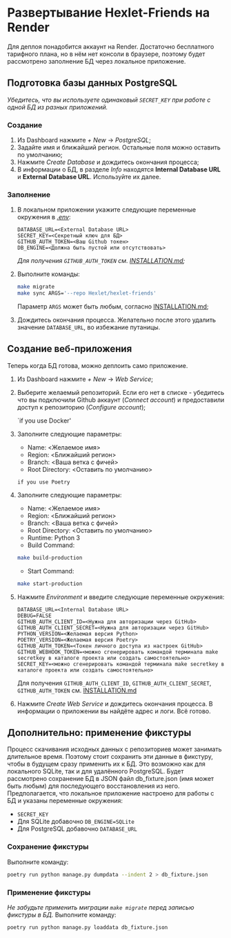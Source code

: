# Развертывание Hexlet-Friends на Render

Для деплоя понадобится аккаунт на Render. Достаточно бесплатного тарифного плана, но в нём нет консоли в браузере, поэтому будет рассмотрено заполнение БД через локальное приложение.

## Подготовка базы данных PostgreSQL

*Убедитесь, что вы используете одинаковый `SECRET_KEY` при работе с одной БД из разных приложений.*

### Создание

1. Из Dashboard нажмите *+ New* -> *PostgreSQL*;
2. Задайте имя и ближайший регион. Остальные поля можно оставить по умолчанию;
3. Нажмите *Create Database* и дождитесь окончания процесса;
4. В информации о БД, в разделе *Info* находятся **Internal Database URL** и **External Database URL**. Используйте их далее.

### Заполнение

1. В локальном приложении укажите следующие переменные окружения в *[.env](.env.example)*:

    ```text
    DATABASE_URL=<External Database URL>
    SECRET_KEY=<Секретный ключ для БД>
    GITHUB_AUTH_TOKEN=<Ваш Github токен>
    DB_ENGINE=<Должна быть пустой или отсутствовать>
    ```

    *Для получения `GITHUB_AUTH_TOKEN` см. [INSTALLATION.md](INSTALLATION.md#12-to-work-with-the-project-you-will-need-to-set-the-values-of-the-environment-variables-in-the-env-file);*
2. Выполните команды:

    ```bash
    make migrate
    make sync ARGS='--repo Hexlet/hexlet-friends'
    ```

    Параметр `ARGS` может быть любым, согласно [INSTALLATION.md](INSTALLATION.md#2-filling-the-database);
3. Дождитесь окончания процесса. Желательно после этого удалить значение `DATABASE_URL`, во избежание путаницы.

## Создание веб-приложения

Теперь когда БД готова, можно деплоить само приложение.

1. Из Dashboard нажмите *+ New* -> *Web Service*;
2. Выберите желаемый репозиторий. Если его нет в списке - убедитесь что вы подключили Github аккаунт (*Connect account*) и предоставили доступ к репозиторию (*Configure account*);
	
	`if you use Docker'
	
3. Заполните следующие параметры:

   * Name: <Желаемое имя>
   * Region: <Ближайший регион>
   * Branch: <Ваша ветка с фичей>
   * Root Directory: <Оставить по умолчанию>


    `if you use Poetry`
	
3. Заполните следующие параметры:

   * Name: <Желаемое имя>
   * Region: <Ближайший регион>
   * Branch: <Ваша ветка с фичей>
   * Root Directory: <Оставить по умолчанию>
   * Runtime: Python 3
   * Build Command:

    ```bash
    make build-production
    ```

   * Start Command:

    ```bash
    make start-production
    ```

	
4. Нажмите *Environment* и введите следующие переменные окружения:

    ```text
    DATABASE_URL=<Internal Database URL>
    DEBUG=FALSE
    GITHUB_AUTH_CLIENT_ID=<Нужна для авторизации через GitHub>
    GITHUB_AUTH_CLIENT_SECRET=<Нужна для авторизации через GitHub>
    PYTHON_VERSION=<Желаемая версия Python>
    POETRY_VERSION=<Желаемая версия Poetry>
    GITHUB_AUTH_TOKEN=<Токен личного доступа из настроек GitHub>
    GITHUB_WEBHOOK_TOKEN=<можно сгенерировать командой терминала make secretkey в каталоге проекта или создать самостоятельно>
    SECRET_KEY=<можно сгенерировать командой терминала make secretkey в каталоге проекта или создать самостоятельно>
	```
	Для получения `GITHUB_AUTH_CLIENT_ID`, `GITHUB_AUTH_CLIENT_SECRET`, `GITHUB_AUTH_TOKEN` см. [INSTALLATION.md](INSTALLATION.md#12-to-work-with-the-project-you-will-need-to-set-the-values-of-the-environment-variables-in-the-env-file)

5. Нажмите *Create Web Service* и дождитесь окончания процесса. В информации о приложении вы найдёте адрес и логи. Всё готово.

## Дополнительно: применение фикстуры

Процесс скачивания исходных данных с репозиториев может занимать длительное время.
Поэтому стоит сохранить эти данные в фикстуру, чтобы в будущем сразу применить их к БД.
Это возможно как для локального SQLite, так и для удалённого PostgreSQL.
Будет рассмотрено сохранение БД в JSON файл db_fixture.json (имя может быть любым) для последующего восстановления из него.
Предполагается, что локальное приложение настроено для работы с БД и указаны переменные окружения:

* `SECRET_KEY`
* Для SQLite добавочно `DB_ENGINE=SQLite`
* Для PostgreSQL добавочно `DATABASE_URL`

### Сохранение фикстуры

Выполните команду:

```bash
poetry run python manage.py dumpdata --indent 2 > db_fixture.json
```

### Применение фикстуры

*Не забудьте применить миграции `make migrate` перед записью фикстуры в БД.*
Выполните команду:

```bash
poetry run python manage.py loaddata db_fixture.json
```
